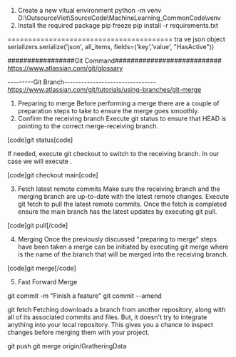 1. Create a new vitual environment
python -m venv D:\OutsourceViet\SourceCode\MachineLearning_CommonCode\venv
2. Install the required package
pip freeze
pip install -r requirements.txt

========================================
tra ve json object
serializers.serialize('json', all_items, fields=('key','value', "HasActive"))


#################Git Command###########################
https://www.atlassian.com/git/glossary

---------Git Branch--------------------------------
https://www.atlassian.com/git/tutorials/using-branches/git-merge
1. Preparing to merge
Before performing a merge there are a couple of preparation steps to take to ensure the merge goes smoothly.
2. Confirm the receiving branch
Execute git status to ensure that HEAD is pointing to the correct merge-receiving branch. 

[code]git status[code]

If needed, execute git checkout to switch to the receiving branch. In our case we will execute .

[code]git checkout main[code]

3. Fetch latest remote commits
Make sure the receiving branch and the merging branch are up-to-date with the latest remote changes. Execute git fetch to pull the latest remote commits. Once the fetch is completed ensure the main branch has the latest updates by executing git pull.

[code]git pull[/code]

4. Merging
Once the previously discussed "preparing to merge" steps have been taken a merge can be initiated by executing git merge where  is the name of the branch that will be merged into the receiving branch.

[code]git merge[/code]

5. Fast Forward Merge

git commit -m "Finish a feature"
git commit --amend

git fetch
Fetching downloads a branch from another repository, along with all of its associated commits and files. But, it doesn't try to integrate anything into your local repository. This gives you a chance to inspect changes before merging them with your project.

git push
git merge origin/GratheringData